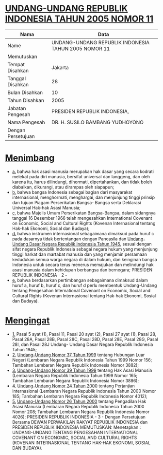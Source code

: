 # [UNDANG-UNDANG REPUBLIK INDONESIA TAHUN 2005 NOMOR 11](http://example.org/legal/document/uu/2005/11)

| Nama | Data |
| ------ | ----- |
|Name|UNDANG-UNDANG REPUBLIK INDONESIA TAHUN 2005 NOMOR 11|
|Memutuskan||
|Tempat Disahkan|Jakarta|
|Tanggal Disahkan|28|
|Bulan Disahkan|10|
|Tahun Disahkan|2005|
|Jabatan Pengesah|PRESIDEN REPUBLIK INDONESIA,|
|Nama Pengesah|DR. H. SUSILO BAMBANG YUDHOYONO|
|Dengan Persetujuan||
# [Menimbang](http://example.org/legal/document/uu/2005/11/menimbang)

* [a.](http://example.org/legal/document/uu/2005/11/menimbang/point/a) bahwa hak asasi manusia merupakan hak dasar yang secara kodrati melekat pada diri manusia, bersifat universal dan langgeng, dan oleh karena itu, harus dilindungi, dihormati, dipertahankan, dan tidak boleh diabaikan, dikurangi, atau dirampas oleh siapapun;
* [b.](http://example.org/legal/document/uu/2005/11/menimbang/point/b) bahwa bangsa Indonesia sebagai bagian dari masyarakat internasional, menghormati, menghargai, dan menjunjung tinggi prinsip dan tujuan Piagam Perserikatan Bangsa- Bangsa serta Deklarasi Universal Hak-hak Asasi Manusia;
* [c.](http://example.org/legal/document/uu/2005/11/menimbang/point/c) bahwa Majelis Umum Perserikatan Bangsa-Bangsa, dalam sidangnya tanggal 16 Desember 1966 telah mengesahkan International Covenant on Economic, Social and Cultural Rights (Kovenan Internasional tentang Hak-hak Ekonomi, Sosial dan Budaya);
* [d.](http://example.org/legal/document/uu/2005/11/menimbang/point/d) bahwa instrumen internasional sebagaimana dimaksud pada huruf c pada dasarnya tidak bertentangan dengan Pancasila dan [Undang-Undang Dasar Negara Republik Indonesia Tahun 1945](http://example.org/legal/document/uu), sesuai dengan sifat negara Republik Indonesia sebagai negara hukum yang menjunjung tinggi harkat dan martabat manusia dan yang menjamin persamaan kedudukan semua warga negara di dalam hukum, dan keinginan bangsa Indonesia untuk secara terus menerus memajukan dan melindungi hak asasi manusia dalam kehidupan berbangsa dan bernegara; PRESIDEN REPUBLIK INDONESIA - 2 -
* [e.](http://example.org/legal/document/uu/2005/11/menimbang/point/e) bahwa berdasarkan pertimbangan sebagaimana dimaksud dalam huruf a, huruf b, huruf c, dan huruf d perlu membentuk Undang-Undang tentang Pengesahan International Covenant on Economic, Social and Cultural Rights (Kovenan Internasional tentang Hak-hak Ekonomi, Sosial dan Budaya).
# [Mengingat](http://example.org/legal/document/uu/2005/11/mengingat)

* [1.](http://example.org/legal/document/uu/2005/11/mengingat/point/0001) Pasal 5 ayat (1), Pasal 11, Pasal 20 ayat (2), Pasal 27 ayat (1), Pasal 28, Pasal 28A, Pasal 28B, Pasal 28C, Pasal 28D, Pasal 28E, Pasal 28G, Pasal 28I, dan Pasal 28J Undang- Undang Dasar Negara Republik Indonesia Tahun 1945;
* [2.](http://example.org/legal/document/uu/2005/11/mengingat/point/0002) [Undang-Undang Nomor 37 Tahun 1999](http://example.org/legal/document/uu/1999/37) tentang Hubungan Luar Negeri (Lembaran Negara Republik Indonesia Tahun 1999 Nomor 156; Tambahan Lembaran Negara Republik Indonesia Nomor 3882);
* [3.](http://example.org/legal/document/uu/2005/11/mengingat/point/0003) [Undang-Undang Nomor 39 Tahun 1999](http://example.org/legal/document/uu/1999/39) tentang Hak Asasi Manusia (Lembaran Negara Republik Indonesia Tahun 1999 Nomor 165; Tambahan Lembaran Negara Republik Indonesia Nomor 3886);
* [4.](http://example.org/legal/document/uu/2005/11/mengingat/point/0004) [Undang-Undang Nomor 24 Tahun 2000](http://example.org/legal/document/uu/2000/24) tentang Perjanjian Internasional (Lembaran Negara Republik Indonesia Tahun 2000 Nomor 185; Tambahan Lembaran Negara Republik Indonesia Nomor 4012);
* [5.](http://example.org/legal/document/uu/2005/11/mengingat/point/0005) [Undang-Undang Nomor 26 Tahun 2000](http://example.org/legal/document/uu/2000/26) tentang Pengadilan Hak Asasi Manusia (Lembaran Negara Republik Indonesia Tahun 2000 Nomor 208; Tambahan Lembaran Negara Republik Indonesia Nomor 4026); PRESIDEN REPUBLIK INDONESIA - 3 - Dengan Persetujuan Bersama DEWAN PERWAKILAN RAKYAT REPUBLIK INDONESIA dan PRESIDEN REPUBLIK INDONESIA MEMUTUSKAN: Menetapkan : UNDANG-UNDANG TENTANG PENGESAHAN INTERNATIONAL COVENANT ON ECONOMIC, SOCIAL AND CULTURAL RIGHTS (KOVENAN INTERNASIONAL TENTANG HAK-HAK EKONOMI, SOSIAL DAN BUDAYA).